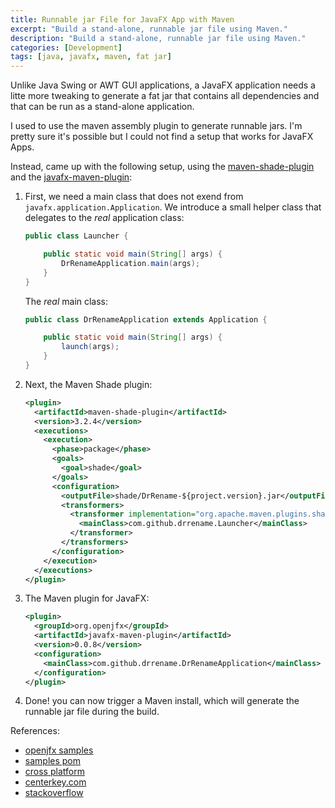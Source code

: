 ```yaml
---
title: Runnable jar File for JavaFX App with Maven
excerpt: "Build a stand-alone, runnable jar file using Maven."
description: "Build a stand-alone, runnable jar file using Maven."
categories: [Development]
tags: [java, javafx, maven, fat jar]
---
```


Unlike Java Swing or AWT GUI applications, a JavaFX application needs a litte more tweaking to generate a fat jar that contains all dependencies and that can be run as a stand-alone application.

I used to use the maven assembly plugin to generate runnable jars.  I'm pretty sure it's possible but I could not find a setup that works for JavaFX Apps.

Instead, came up with the following setup, using the [maven-shade-plugin](https://maven.apache.org/plugins/maven-shade-plugin/) and the [javafx-maven-plugin](https://github.com/openjfx/javafx-maven-plugin):

1.  First, we need a main class that does not exend from `javafx.application.Application`. We introduce a small helper class that delegates to the *real* application class:

    ```java
    public class Launcher {

        public static void main(String[] args) {
            DrRenameApplication.main(args);
        }
    }
    ```

    The *real* main class:
    ```java
    public class DrRenameApplication extends Application {

        public static void main(String[] args) {
            launch(args);
        }
    }
    ```

2. Next, the Maven Shade plugin:

    ```xml
    <plugin>
      <artifactId>maven-shade-plugin</artifactId>
      <version>3.2.4</version>
      <executions>
        <execution>
          <phase>package</phase>
          <goals>
            <goal>shade</goal>
          </goals>
          <configuration>
            <outputFile>shade/DrRename-${project.version}.jar</outputFile>
            <transformers>
              <transformer implementation="org.apache.maven.plugins.shade.resource.ManifestResourceTransformer">
                <mainClass>com.github.drrename.Launcher</mainClass>
              </transformer>
            </transformers>
          </configuration>
        </execution>
      </executions>
    </plugin>
    ```

3. The Maven plugin for JavaFX:

    ```xml
    <plugin>
      <groupId>org.openjfx</groupId>
      <artifactId>javafx-maven-plugin</artifactId>
      <version>0.0.8</version>
      <configuration>
        <mainClass>com.github.drrename.DrRenameApplication</mainClass>
      </configuration>
    </plugin>
    ```

4. Done! you can now trigger a Maven install, which will generate the runnable jar file during the build.

References:

* [openjfx samples](https://github.com/openjfx/samples/tree/master/CommandLine/Non-modular/Maven)
* [samples pom](https://github.com/openjfx/samples/blob/master/CommandLine/Non-modular/Maven/hellofx/pom.xml)
* [cross platform](https://openjfx.io/openjfx-docs/#modular)
* [centerkey.com](https://centerkey.com/mac/java/)
* [stackoverflow](https://stackoverflow.com/questions/70914170/what-is-the-best-way-to-convert-jar-to-mac-app-using-a-maven-plugin)
